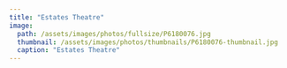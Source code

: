 ```yaml
---
title: "Estates Theatre"
image: 
  path: /assets/images/photos/fullsize/P6180076.jpg
  thumbnail: /assets/images/photos/thumbnails/P6180076-thumbnail.jpg
  caption: "Estates Theatre"
---
```

